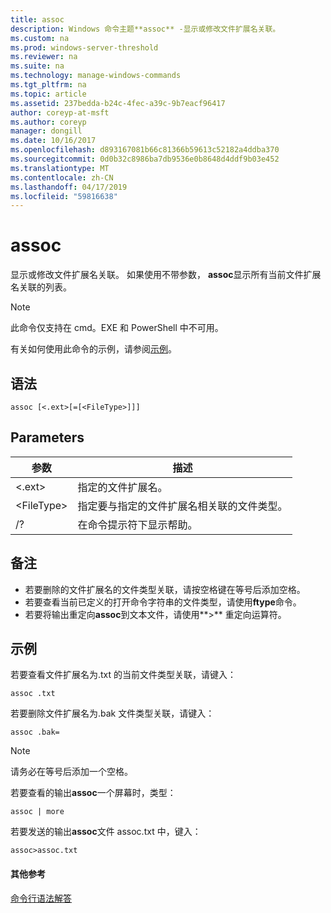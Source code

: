 ```yaml
---
title: assoc
description: Windows 命令主题**assoc** -显示或修改文件扩展名关联。
ms.custom: na
ms.prod: windows-server-threshold
ms.reviewer: na
ms.suite: na
ms.technology: manage-windows-commands
ms.tgt_pltfrm: na
ms.topic: article
ms.assetid: 237bedda-b24c-4fec-a39c-9b7eacf96417
author: coreyp-at-msft
ms.author: coreyp
manager: dongill
ms.date: 10/16/2017
ms.openlocfilehash: d893167081b66c81366b59613c52182a4ddba370
ms.sourcegitcommit: 0d0b32c8986ba7db9536e0b8648d4ddf9b03e452
ms.translationtype: MT
ms.contentlocale: zh-CN
ms.lasthandoff: 04/17/2019
ms.locfileid: "59816638"
---
```

# <a name="assoc"></a>assoc



显示或修改文件扩展名关联。 如果使用不带参数， **assoc**显示所有当前文件扩展名关联的列表。

> [!NOTE]
> 此命令仅支持在 cmd。EXE 和 PowerShell 中不可用。
>

有关如何使用此命令的示例，请参阅[示例](#BKMK_examples)。

## <a name="syntax"></a>语法

```
assoc [<.ext>[=[<FileType>]]]
```

## <a name="parameters"></a>Parameters

|参数|描述|
|---------|-----------|
|<.ext>|指定的文件扩展名。|
|\<FileType>|指定要与指定的文件扩展名相关联的文件类型。|
|/?|在命令提示符下显示帮助。|

## <a name="remarks"></a>备注

-   若要删除的文件扩展名的文件类型关联，请按空格键在等号后添加空格。
-   若要查看当前已定义的打开命令字符串的文件类型，请使用**ftype**命令。
-   若要将输出重定向**assoc**到文本文件，请使用**>** 重定向运算符。

## <a name="BKMK_examples"></a>示例

若要查看文件扩展名为.txt 的当前文件类型关联，请键入：
```
assoc .txt
```
若要删除文件扩展名为.bak 文件类型关联，请键入：
```
assoc .bak= 
```

> [!NOTE]
> 请务必在等号后添加一个空格。

若要查看的输出**assoc**一个屏幕时，类型：
```
assoc | more
```
若要发送的输出**assoc**文件 assoc.txt 中，键入：
```
assoc>assoc.txt
```

#### <a name="additional-references"></a>其他参考

[命令行语法解答](command-line-syntax-key.md)
